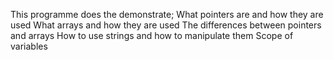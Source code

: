 This programme does the demonstrate;
What pointers are and how they are used
What arrays and how they are used
The differences between pointers and arrays
How to use strings and how to manipulate them
Scope of variables
